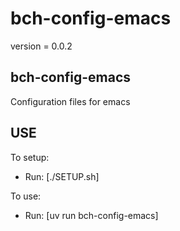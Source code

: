 # bch-config-emacs

version = 0.0.2

## bch-config-emacs

Configuration files for emacs

## USE

To setup:
- Run: [./SETUP.sh]

To use:
- Run: [uv run bch-config-emacs]
